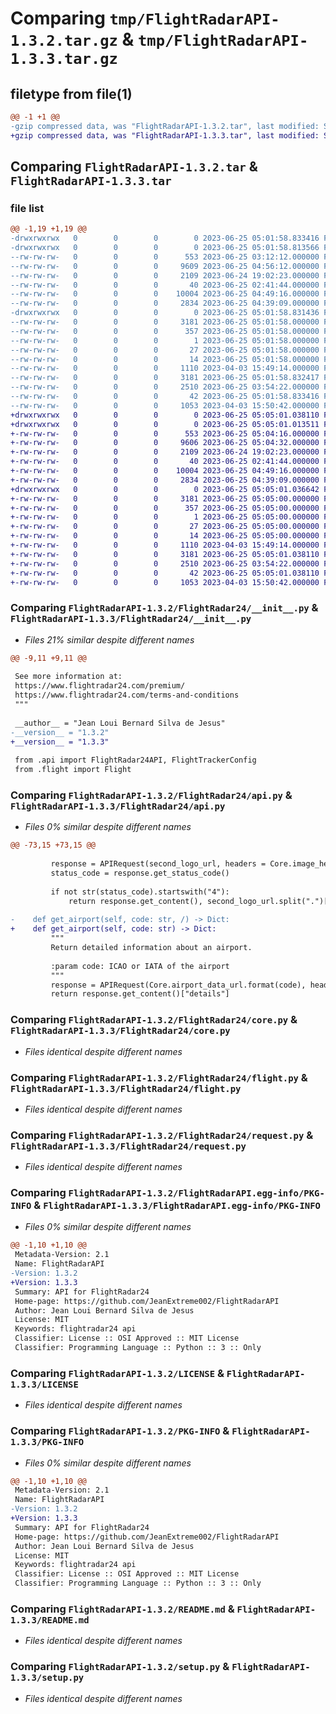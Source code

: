 # Comparing `tmp/FlightRadarAPI-1.3.2.tar.gz` & `tmp/FlightRadarAPI-1.3.3.tar.gz`

## filetype from file(1)

```diff
@@ -1 +1 @@
-gzip compressed data, was "FlightRadarAPI-1.3.2.tar", last modified: Sun Jun 25 05:01:58 2023, max compression
+gzip compressed data, was "FlightRadarAPI-1.3.3.tar", last modified: Sun Jun 25 05:05:01 2023, max compression
```

## Comparing `FlightRadarAPI-1.3.2.tar` & `FlightRadarAPI-1.3.3.tar`

### file list

```diff
@@ -1,19 +1,19 @@
-drwxrwxrwx   0        0        0        0 2023-06-25 05:01:58.833416 FlightRadarAPI-1.3.2/
-drwxrwxrwx   0        0        0        0 2023-06-25 05:01:58.813566 FlightRadarAPI-1.3.2/FlightRadar24/
--rw-rw-rw-   0        0        0      553 2023-06-25 03:12:12.000000 FlightRadarAPI-1.3.2/FlightRadar24/__init__.py
--rw-rw-rw-   0        0        0     9609 2023-06-25 04:56:12.000000 FlightRadarAPI-1.3.2/FlightRadar24/api.py
--rw-rw-rw-   0        0        0     2109 2023-06-24 19:02:23.000000 FlightRadarAPI-1.3.2/FlightRadar24/core.py
--rw-rw-rw-   0        0        0       40 2023-06-25 02:41:44.000000 FlightRadarAPI-1.3.2/FlightRadar24/errors.py
--rw-rw-rw-   0        0        0    10004 2023-06-25 04:49:16.000000 FlightRadarAPI-1.3.2/FlightRadar24/flight.py
--rw-rw-rw-   0        0        0     2834 2023-06-25 04:39:09.000000 FlightRadarAPI-1.3.2/FlightRadar24/request.py
-drwxrwxrwx   0        0        0        0 2023-06-25 05:01:58.831436 FlightRadarAPI-1.3.2/FlightRadarAPI.egg-info/
--rw-rw-rw-   0        0        0     3181 2023-06-25 05:01:58.000000 FlightRadarAPI-1.3.2/FlightRadarAPI.egg-info/PKG-INFO
--rw-rw-rw-   0        0        0      357 2023-06-25 05:01:58.000000 FlightRadarAPI-1.3.2/FlightRadarAPI.egg-info/SOURCES.txt
--rw-rw-rw-   0        0        0        1 2023-06-25 05:01:58.000000 FlightRadarAPI-1.3.2/FlightRadarAPI.egg-info/dependency_links.txt
--rw-rw-rw-   0        0        0       27 2023-06-25 05:01:58.000000 FlightRadarAPI-1.3.2/FlightRadarAPI.egg-info/requires.txt
--rw-rw-rw-   0        0        0       14 2023-06-25 05:01:58.000000 FlightRadarAPI-1.3.2/FlightRadarAPI.egg-info/top_level.txt
--rw-rw-rw-   0        0        0     1110 2023-04-03 15:49:14.000000 FlightRadarAPI-1.3.2/LICENSE
--rw-rw-rw-   0        0        0     3181 2023-06-25 05:01:58.832417 FlightRadarAPI-1.3.2/PKG-INFO
--rw-rw-rw-   0        0        0     2510 2023-06-25 03:54:22.000000 FlightRadarAPI-1.3.2/README.md
--rw-rw-rw-   0        0        0       42 2023-06-25 05:01:58.833416 FlightRadarAPI-1.3.2/setup.cfg
--rw-rw-rw-   0        0        0     1053 2023-04-03 15:50:42.000000 FlightRadarAPI-1.3.2/setup.py
+drwxrwxrwx   0        0        0        0 2023-06-25 05:05:01.038110 FlightRadarAPI-1.3.3/
+drwxrwxrwx   0        0        0        0 2023-06-25 05:05:01.013511 FlightRadarAPI-1.3.3/FlightRadar24/
+-rw-rw-rw-   0        0        0      553 2023-06-25 05:04:16.000000 FlightRadarAPI-1.3.3/FlightRadar24/__init__.py
+-rw-rw-rw-   0        0        0     9606 2023-06-25 05:04:32.000000 FlightRadarAPI-1.3.3/FlightRadar24/api.py
+-rw-rw-rw-   0        0        0     2109 2023-06-24 19:02:23.000000 FlightRadarAPI-1.3.3/FlightRadar24/core.py
+-rw-rw-rw-   0        0        0       40 2023-06-25 02:41:44.000000 FlightRadarAPI-1.3.3/FlightRadar24/errors.py
+-rw-rw-rw-   0        0        0    10004 2023-06-25 04:49:16.000000 FlightRadarAPI-1.3.3/FlightRadar24/flight.py
+-rw-rw-rw-   0        0        0     2834 2023-06-25 04:39:09.000000 FlightRadarAPI-1.3.3/FlightRadar24/request.py
+drwxrwxrwx   0        0        0        0 2023-06-25 05:05:01.036642 FlightRadarAPI-1.3.3/FlightRadarAPI.egg-info/
+-rw-rw-rw-   0        0        0     3181 2023-06-25 05:05:00.000000 FlightRadarAPI-1.3.3/FlightRadarAPI.egg-info/PKG-INFO
+-rw-rw-rw-   0        0        0      357 2023-06-25 05:05:00.000000 FlightRadarAPI-1.3.3/FlightRadarAPI.egg-info/SOURCES.txt
+-rw-rw-rw-   0        0        0        1 2023-06-25 05:05:00.000000 FlightRadarAPI-1.3.3/FlightRadarAPI.egg-info/dependency_links.txt
+-rw-rw-rw-   0        0        0       27 2023-06-25 05:05:00.000000 FlightRadarAPI-1.3.3/FlightRadarAPI.egg-info/requires.txt
+-rw-rw-rw-   0        0        0       14 2023-06-25 05:05:00.000000 FlightRadarAPI-1.3.3/FlightRadarAPI.egg-info/top_level.txt
+-rw-rw-rw-   0        0        0     1110 2023-04-03 15:49:14.000000 FlightRadarAPI-1.3.3/LICENSE
+-rw-rw-rw-   0        0        0     3181 2023-06-25 05:05:01.038110 FlightRadarAPI-1.3.3/PKG-INFO
+-rw-rw-rw-   0        0        0     2510 2023-06-25 03:54:22.000000 FlightRadarAPI-1.3.3/README.md
+-rw-rw-rw-   0        0        0       42 2023-06-25 05:05:01.038110 FlightRadarAPI-1.3.3/setup.cfg
+-rw-rw-rw-   0        0        0     1053 2023-04-03 15:50:42.000000 FlightRadarAPI-1.3.3/setup.py
```

### Comparing `FlightRadarAPI-1.3.2/FlightRadar24/__init__.py` & `FlightRadarAPI-1.3.3/FlightRadar24/__init__.py`

 * *Files 21% similar despite different names*

```diff
@@ -9,11 +9,11 @@
 
 See more information at:
 https://www.flightradar24.com/premium/
 https://www.flightradar24.com/terms-and-conditions
 """
 
 __author__ = "Jean Loui Bernard Silva de Jesus"
-__version__ = "1.3.2"
+__version__ = "1.3.3"
 
 from .api import FlightRadar24API, FlightTrackerConfig
 from .flight import Flight
```

### Comparing `FlightRadarAPI-1.3.2/FlightRadar24/api.py` & `FlightRadarAPI-1.3.3/FlightRadar24/api.py`

 * *Files 0% similar despite different names*

```diff
@@ -73,15 +73,15 @@
 
         response = APIRequest(second_logo_url, headers = Core.image_headers)
         status_code = response.get_status_code()
 
         if not str(status_code).startswith("4"):
             return response.get_content(), second_logo_url.split(".")[-1]
 
-    def get_airport(self, code: str, /) -> Dict:
+    def get_airport(self, code: str) -> Dict:
         """
         Return detailed information about an airport.
 
         :param code: ICAO or IATA of the airport
         """
         response = APIRequest(Core.airport_data_url.format(code), headers = Core.json_headers)
         return response.get_content()["details"]
```

### Comparing `FlightRadarAPI-1.3.2/FlightRadar24/core.py` & `FlightRadarAPI-1.3.3/FlightRadar24/core.py`

 * *Files identical despite different names*

### Comparing `FlightRadarAPI-1.3.2/FlightRadar24/flight.py` & `FlightRadarAPI-1.3.3/FlightRadar24/flight.py`

 * *Files identical despite different names*

### Comparing `FlightRadarAPI-1.3.2/FlightRadar24/request.py` & `FlightRadarAPI-1.3.3/FlightRadar24/request.py`

 * *Files identical despite different names*

### Comparing `FlightRadarAPI-1.3.2/FlightRadarAPI.egg-info/PKG-INFO` & `FlightRadarAPI-1.3.3/FlightRadarAPI.egg-info/PKG-INFO`

 * *Files 0% similar despite different names*

```diff
@@ -1,10 +1,10 @@
 Metadata-Version: 2.1
 Name: FlightRadarAPI
-Version: 1.3.2
+Version: 1.3.3
 Summary: API for FlightRadar24
 Home-page: https://github.com/JeanExtreme002/FlightRadarAPI
 Author: Jean Loui Bernard Silva de Jesus
 License: MIT
 Keywords: flightradar24 api
 Classifier: License :: OSI Approved :: MIT License
 Classifier: Programming Language :: Python :: 3 :: Only
```

### Comparing `FlightRadarAPI-1.3.2/LICENSE` & `FlightRadarAPI-1.3.3/LICENSE`

 * *Files identical despite different names*

### Comparing `FlightRadarAPI-1.3.2/PKG-INFO` & `FlightRadarAPI-1.3.3/PKG-INFO`

 * *Files 0% similar despite different names*

```diff
@@ -1,10 +1,10 @@
 Metadata-Version: 2.1
 Name: FlightRadarAPI
-Version: 1.3.2
+Version: 1.3.3
 Summary: API for FlightRadar24
 Home-page: https://github.com/JeanExtreme002/FlightRadarAPI
 Author: Jean Loui Bernard Silva de Jesus
 License: MIT
 Keywords: flightradar24 api
 Classifier: License :: OSI Approved :: MIT License
 Classifier: Programming Language :: Python :: 3 :: Only
```

### Comparing `FlightRadarAPI-1.3.2/README.md` & `FlightRadarAPI-1.3.3/README.md`

 * *Files identical despite different names*

### Comparing `FlightRadarAPI-1.3.2/setup.py` & `FlightRadarAPI-1.3.3/setup.py`

 * *Files identical despite different names*

